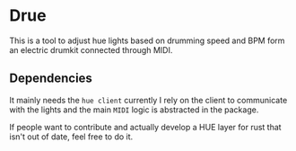 # Drue

This is a tool to adjust hue lights based on drumming speed and BPM form an
electric drumkit connected through MIDI.

## Dependencies

It mainly needs the `hue client` currently I rely on the client to communicate
with the lights and the main `MIDI` logic is abstracted in the package.

If people want to contribute and actually develop a HUE layer for rust that
isn't out of date, feel free to do it.

